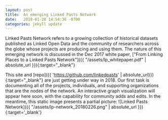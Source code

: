 ```yaml
---
layout: post
title:  An emerging Linked Pasts Network
date:   2018-01-20 14:54:36 -0700
categories: jekyll update
---
```

Linked Pasts Network refers to a growing collection of historical datasets published as Linked Open Data and the community of researchers across the globe whose projects are producing and using them. The nature of this emerging network is discussed in the Dec 2017 white paper, ["From Linking Places to a Linked Pasts Network"]({{ "/assets/lp_whitepaper.pdf" | absolute_url }}){:target="_blank"}

This site and [repo]({{ 'https://github.com/linkedpasts' | absolute_url}}){:target="_blank"} are just getting under way in 2018. Our first task is documenting all of the projects, individuals, and supporting organizations that are the nodes of the network. An interactive graph visualization will appear here soon, with the capability for community adds and edits. In the meantime, this static image presents a partial picture:
![Linked Pasts Network]({{ "/assets/lp-network_20180226.png" | absolute_url }}){:target='_blank'}
